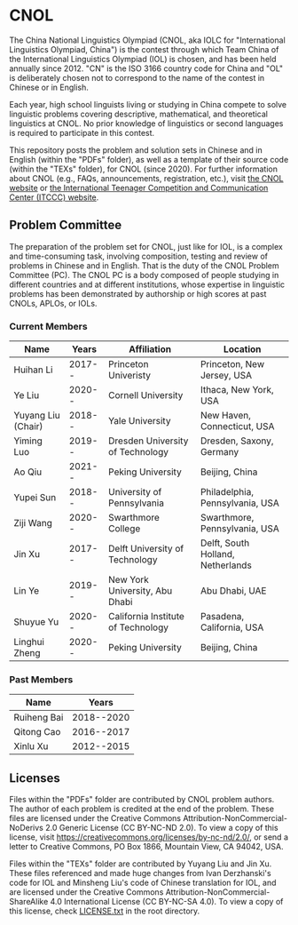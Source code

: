 # CNOL
The China National Linguistics Olympiad (CNOL, aka IOLC for "International Linguistics Olympiad, China") is the contest through which Team China of the International Linguistics Olympiad (IOL) is chosen, and has been held annually since 2012. 
"CN" is the ISO 3166 country code for China and "OL" is deliberately chosen not to correspond to the name of the contest in Chinese or in English.

Each year, high school linguists living or studying in China compete to solve linguistic problems covering descriptive, mathematical, and theoretical linguistics at CNOL. 
No prior knowledge of linguistics or second languages is required to participate in this contest.

This repository posts the problem and solution sets in Chinese and in English (within the "PDFs" folder), as well as a template of their source code (within the "TEXs" folder), for CNOL (since 2020).
For further information about CNOL (e.g., FAQs, announcements, registration, etc.), visit [the CNOL website](http://www.ioling.org.cn) or [the International Teenager Competition and Communication Center (ITCCC) website](http://www.it3c.org).
## Problem Committee
The preparation of the problem set for CNOL, just like for IOL, is a complex and time-consuming task, involving composition, testing and review of problems in Chinese and in English.
That is the duty of the CNOL Problem Committee (PC).
The CNOL PC is a body composed of people studying in different countries and at different institutions, whose expertise in linguistic problems has been demonstrated by authorship or high scores at past CNOLs, APLOs, or IOLs.
### Current Members
|Name|Years|Affiliation|Location|
|---|---|---|---|
|Huihan Li|2017--|Princeton Univeristy|Princeton, New Jersey, USA|<!--2016-->
|Ye Liu|2020--|Cornell University|Ithaca, New York, USA|<!--2019-->
|Yuyang Liu (Chair)|2018--|Yale University|New Haven, Connecticut, USA|<!--2017-->
|Yiming Luo|2019--|Dresden University of Technology|Dresden, Saxony, Germany|<!--2017-->
|Ao Qiu|2021--|Peking University|Beijing, China|<!--2019-->
|Yupei Sun|2018--|University of Pennsylvania|Philadelphia, Pennsylvania, USA|<!--2017-->
|Ziji Wang|2020--|Swarthmore College|Swarthmore, Pennsylvania, USA|<!--2019-->
|Jin Xu|2017--|Delft University of Technology|Delft, South Holland, Netherlands|<!--2016-->
|Lin Ye|2019--|New York University, Abu Dhabi|Abu Dhabi, UAE|<!--2018-->
|Shuyue Yu|2020--|California Institute of Technology|Pasadena, California, USA|<!--2017-->
|Linghui Zheng|2020--|Peking University|Beijing, China|<!--2019-->
### Past Members
|Name|Years|
|---|---|
|Ruiheng Bai|2018--2020|
|Qitong Cao|2016--2017|
|Xinlu Xu|2012--2015|
## Licenses
Files within the "PDFs" folder are contributed by CNOL problem authors.
The author of each problem is credited at the end of the problem.
These files are licensed under the Creative Commons Attribution-NonCommercial-NoDerivs 2.0 Generic License (CC BY-NC-ND 2.0).
To view a copy of this license, visit https://creativecommons.org/licenses/by-nc-nd/2.0/, or send a letter to Creative Commons, PO Box 1866, Mountain View, CA 94042, USA.

Files within the "TEXs" folder are contributed by Yuyang Liu and Jin Xu.
These files referenced and made huge changes from Ivan Derzhanski's code for IOL and Minsheng Liu's code of Chinese translation for IOL, and are licensed under the Creative Commons Attribution-NonCommercial-ShareAlike 4.0 International License (CC BY-NC-SA 4.0).
To view a copy of this license, check [LICENSE.txt](https://github.com/yuyliu/iolc/blob/master/LICENSE.txt) in the root directory.
